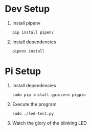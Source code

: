 # Dev Setup
1. Install pipenv
    ```
    pip install pipenv
    ```
1. Install dependencies
    ```
    pipenv install
    ```

# Pi Setup
1. Install dependencies
    ```
    sudo pip install gpiozero pigpio
    ```
1. Execute the program
    ```
    sudo ./led-test.py
    ```
1. Watch the glory of the blinking LED
